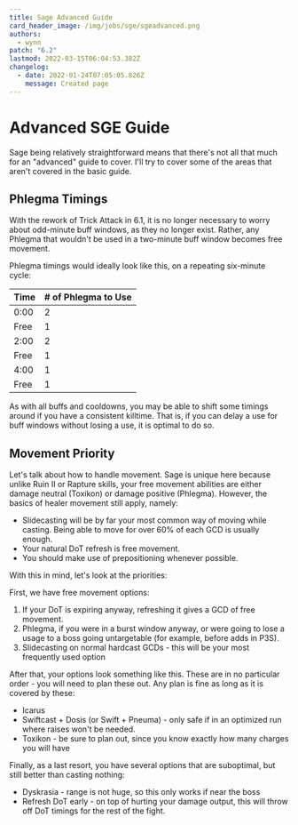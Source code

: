 ```yaml
---
title: Sage Advanced Guide
card_header_image: /img/jobs/sge/sgeadvanced.png
authors:
  - wynn
patch: "6.2"
lastmod: 2022-03-15T06:04:53.382Z
changelog:
  - date: 2022-01-24T07:05:05.826Z
    message: Created page
---
```


# Advanced SGE Guide

Sage being relatively straightforward means that there's not all that much for an "advanced" guide to cover. I'll
try to cover some of the areas that aren't covered in the basic guide.

## Phlegma Timings

With the rework of Trick Attack in 6.1, it is no longer necessary to worry about odd-minute buff windows, as they no longer exist. Rather, any Phlegma that wouldn't be used in a two-minute buff window becomes free movement.

Phlegma timings would ideally look like this, on a repeating six-minute cycle:

| Time | # of Phlegma to Use |
| ---- | ------------------- |
| 0:00 | 2                   |
| Free | 1                   |
| 2:00 | 2                   |
| Free | 1                   |
| 4:00 | 1                   |
| Free | 1                   |

As with all buffs and cooldowns, you may be able to shift some timings around if you have a consistent killtime. That is, if you can delay a use for buff windows without losing a use, it is optimal to do so.

## Movement Priority

Let's talk about how to handle movement. Sage is unique here because unlike Ruin II or Rapture skills, your free
movement abilities are either damage neutral (Toxikon) or damage positive (Phlegma). However, the basics of healer
movement still apply, namely:

- Slidecasting will be by far your most common way of moving while casting. Being able to move for over 60% of each GCD
  is usually enough.
- Your natural DoT refresh is free movement.
- You should make use of prepositioning whenever possible.

With this in mind, let's look at the priorities:

First, we have free movement options:

1. If your DoT is expiring anyway, refreshing it gives a GCD of free movement.
2. Phlegma, if you were in a burst window anyway, or were going to lose a usage to a boss going untargetable (for
   example, before adds in P3S).
3. Slidecasting on normal hardcast GCDs - this will be your most frequently used option

After that, your options look something like this. These are in no particular order - you will need to plan these out.
Any plan is fine as long as it is covered by these:

- Icarus
- Swiftcast + Dosis (or Swift + Pneuma) - only safe if in an optimized run where raises won't be needed.
- Toxikon - be sure to plan out, since you know exactly how many charges you will have

Finally, as a last resort, you have several options that are suboptimal, but still better than casting nothing:

- Dyskrasia - range is not huge, so this only works if near the boss
- Refresh DoT early - on top of hurting your damage output, this will throw off DoT timings for the rest of the fight.
